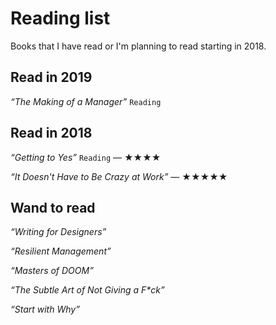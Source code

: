 # Reading list

Books that I have read or I'm planning to read starting in 2018.

## Read in 2019
*“The Making of a Manager”* ```Reading```

## Read in 2018

*“Getting to Yes”* ```Reading```
— ★★★★

*“It Doesn't Have to Be Crazy at Work”*
— ★★★★★

## Wand to read

*“Writing for Designers”*

*“Resilient Management”*

*“Masters of DOOM”*

*“The Subtle Art of Not Giving a F\*ck”*

*“Start with Why”*
